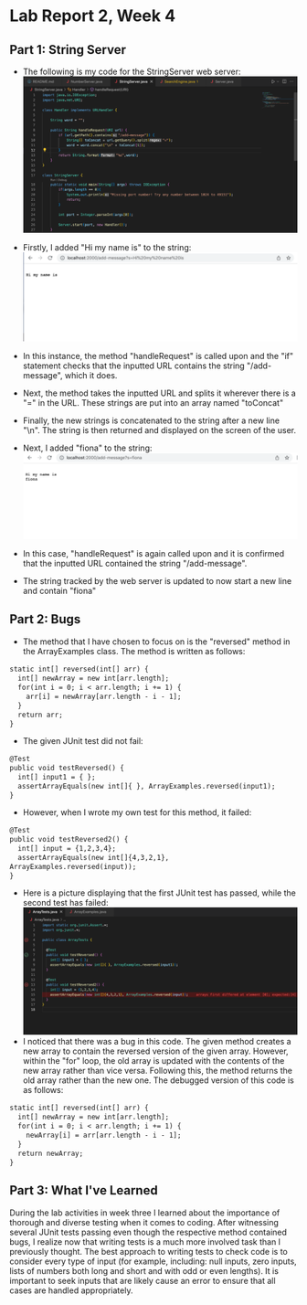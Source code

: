 # Lab Report 2, Week 4

## Part 1: String Server
* The following is my code for the StringServer web server:
![Image](StringServ.png)
* Firstly, I added "Hi my name is" to the string:
![Image](MyName.png)
* In this instance, the method "handleRequest" is called upon and the "if" statement checks 
that the inputted URL contains the string "/add-message", which it does.
* Next, the method takes the inputted URL and splits it wherever there is a "=" in the URL.
These strings are put into an array named "toConcat"
* Finally, the new strings is concatenated to the string after a new line "\n". The string is 
then returned and displayed on the screen of the user.

* Next, I added "fiona" to the string:
![Image](Fi.png)
* In this case, "handleRequest" is again called upon and it is confirmed that the inputted URL
contained the string "/add-message".
* The string tracked by the web server is updated to now start a new line and contain "fiona"

## Part 2: Bugs
* The method that I have chosen to focus on is the "reversed" method in the ArrayExamples class.
The method is written as follows: 
```
static int[] reversed(int[] arr) {
  int[] newArray = new int[arr.length];
  for(int i = 0; i < arr.length; i += 1) {
    arr[i] = newArray[arr.length - i - 1];
  }
  return arr;
}
```
* The given JUnit test did not fail:
```
@Test
public void testReversed() {
  int[] input1 = { };
  assertArrayEquals(new int[]{ }, ArrayExamples.reversed(input1);
}
```
* However, when I wrote my own test for this method, it failed:
```
@Test
public void testReversed2() {
  int[] input = {1,2,3,4};
  assertArrayEquals(new int[]{4,3,2,1}, ArrayExamples.reversed(input));
}
```
* Here is a picture displaying that the first JUnit test has passed, while the second test has failed:
![Image](TestReversed.png)
* I noticed that there was a bug in this code. The given method creates a new array to contain
the reversed version of the given array. However, within the "for" loop, the old array is updated with the contents of the new array rather than vice versa. Following this, the method returns the old array rather than the new one. The debugged version of this code is as follows:
```
static int[] reversed(int[] arr) {
  int[] newArray = new int[arr.length];
  for(int i = 0; i < arr.length; i += 1) {
    newArray[i] = arr[arr.length - i - 1];
  }
  return newArray;
}
```

## Part 3: What I've Learned
During the lab activities in week three I learned about the importance of thorough and diverse testing when it comes to coding. After witnessing several JUnit tests passing even though the respective method contained bugs, I realize now that writing tests is a much more involved task than I previously thought. The best approach to writing tests to check code is to consider every type of input (for example, including: null inputs, zero inputs, lists of numbers both long and short and with odd or even lengths). It is important to seek inputs that are likely cause an error to ensure that all cases are handled appropriately. 
